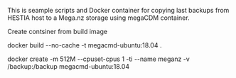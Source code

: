 This is seample scripts and Docker container for copying last backups from HESTIA host to a Mega.nz storage using megaCDM container.


Create contsiner from build image

docker build --no-cache -t megacmd-ubuntu:18.04 .

docker create -m 512M --cpuset-cpus 1  -ti --name meganz -v /backup:/backup  megacmd-ubuntu:18.04
